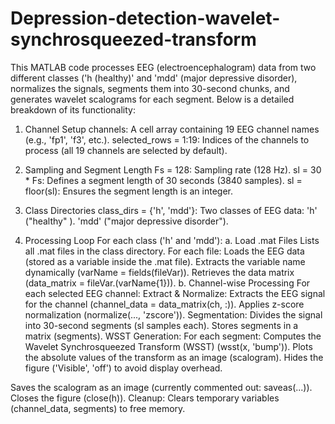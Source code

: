 # Depression-detection-wavelet-synchrosqueezed-transform

This MATLAB code processes EEG (electroencephalogram) data from two different classes ('h (healthy)' and 'mdd' (major depressive disorder), normalizes the signals, segments them into 30-second chunks, and generates wavelet scalograms for each segment. Below is a detailed breakdown of its functionality:
1. Channel Setup
channels: A cell array containing 19 EEG channel names (e.g., 'fp1', 'f3', etc.).
selected_rows = 1:19: Indices of the channels to process (all 19 channels are selected by default).

2. Sampling and Segment Length
Fs = 128: Sampling rate (128 Hz).
sl = 30 * Fs: Defines a segment length of 30 seconds (3840 samples).
sl = floor(sl): Ensures the segment length is an integer.

3. Class Directories
class_dirs = {'h', 'mdd'}: Two classes of EEG data:
'h' ("healthy" ).
'mdd'  ("major depressive disorder").

4. Processing Loop
For each class ('h' and 'mdd'):
a. Load .mat Files
Lists all .mat files in the class directory.
For each file:
Loads the EEG data (stored as a variable inside the .mat file).
Extracts the variable name dynamically (varName = fields(fileVar)).
Retrieves the data matrix (data_matrix = fileVar.(varName{1})).
b. Channel-wise Processing
For each selected EEG channel:
Extract & Normalize:
Extracts the EEG signal for the channel (channel_data = data_matrix(ch, :)).
Applies z-score normalization (normalize(..., 'zscore')).
Segmentation:
Divides the signal into 30-second segments (sl samples each).
Stores segments in a matrix (segments).
WSST Generation:
For each segment:
Computes the Wavelet Synchrosqueezed Transform (WSST) (wsst(x, 'bump')).
Plots the absolute values of the transform as an image (scalogram).
Hides the figure ('Visible', 'off') to avoid display overhead.

Saves the scalogram as an image (currently commented out: saveas(...)).
Closes the figure (close(h)).
Cleanup:
Clears temporary variables (channel_data, segments) to free memory.
